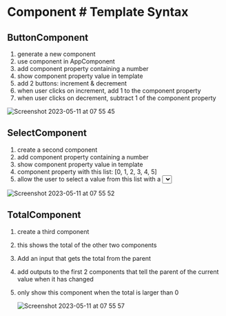 # Component # Template Syntax

## ButtonComponent
1. generate a new component
2. use component in AppComponent
3. add component property containing a number
4. show component property value in template
5. add 2 buttons: increment & decrement
6. when user clicks on increment, add 1 to the component property
7. when user clicks on decrement, subtract 1 of the component property

![Screenshot 2023-05-11 at 07 55 45](https://github.com/reconcept-developers/intro-into-angular-assignments/assets/8514342/711a74e1-92f3-45cd-b5ad-8cc4c4787498)

## SelectComponent
1. create a second component
2. add component property containing a number
3. show component property value in template
4. component property with this list: [0, 1, 2, 3, 4, 5]
5. allow the user to select a value from this list with a <select>
    use [value] & (change)
    
![Screenshot 2023-05-11 at 07 55 52](https://github.com/reconcept-developers/intro-into-angular-assignments/assets/8514342/800dc297-0c3e-4dd8-9a5d-74ca663632f4)


  
## TotalComponent
1. create a third component
2. this shows the total of the other two components
3. Add an input that gets the total from the parent
4. add outputs to the first 2 components that tell the parent of the current value when it has changed
5. only show this component when the total is larger than 0

    ![Screenshot 2023-05-11 at 07 55 57](https://github.com/reconcept-developers/intro-into-angular-assignments/assets/8514342/0e3ef50f-c070-4a37-ad63-f009f8d31de1)

